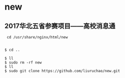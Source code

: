 # new


## 2017华北五省参赛项目——高校消息通

```
 cd /usr/share/nginx/html/new
 

$ cd ..

$ ll
$ sudo rm -rf new
$ ll
$ sudo git clone https://github.com/liuruchao/new.git

```
